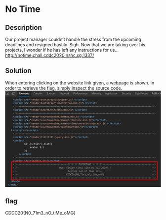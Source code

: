 # No Time 

## Description
Our project manager couldn’t handle the stress from the upcoming deadlines and resigned hastily. Sigh. Now that we are taking over his projects, I wonder if he has left any instructions for us…
<br> 
http://notime.chall.cddc2020.nshc.sg:1337/

## Solution

When entering clicking on the website link given, a webpage is shown. In order to retrieve the flag, simply inspect the source code. 
![flag](https://github.com/mashmllo/CDDC2020-Writeup/blob/master/Web/No%20Time/flag_time.jpg)

## flag 

CDDC20{N0_71m3_nO_tiMe_oMG}
